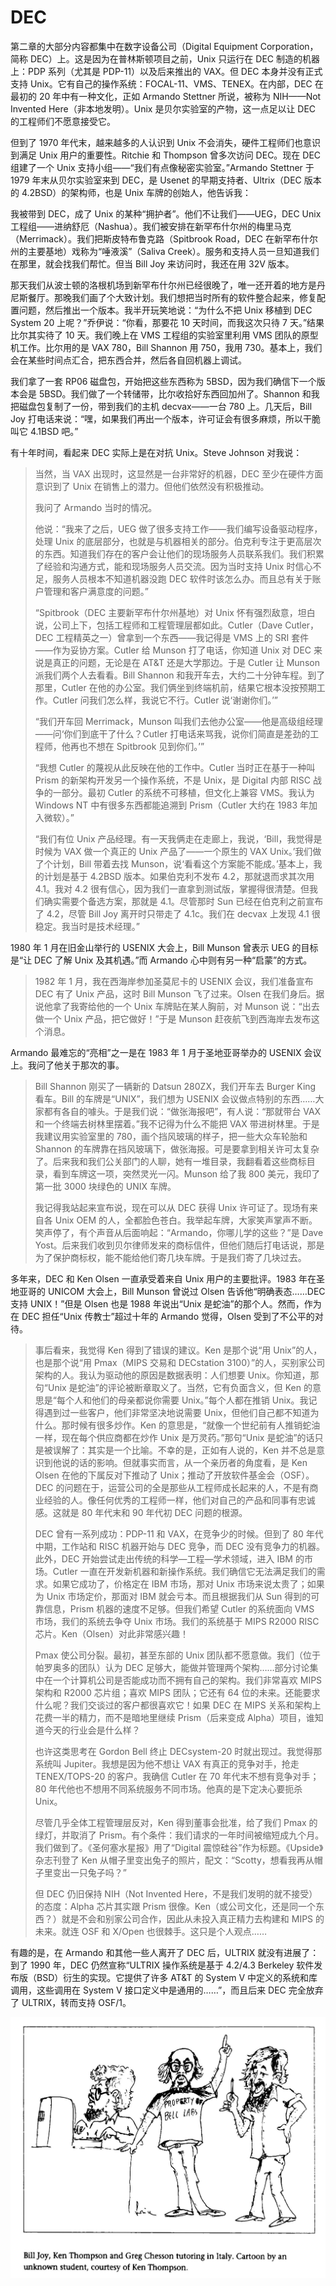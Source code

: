# DEC


第二章的大部分内容都集中在数字设备公司（Digital Equipment Corporation，简称 DEC）上。这是因为在普林斯顿项目之前，Unix 只运行在 DEC 制造的机器上：PDP 系列（尤其是 PDP-11）以及后来推出的 VAX。但 DEC 本身并没有正式支持 Unix。它有自己的操作系统：FOCAL-11、VMS、TENEX。在内部，DEC 在最初的 20 年中有一种文化，正如 Armando Stettner 所说，被称为 NIH——Not Invented Here（非本地发明）。Unix 是贝尔实验室的产物，这一点足以让 DEC 的工程师们不愿意接受它。

但到了 1970 年代末，越来越多的人认识到 Unix 不会消失，硬件工程师们也意识到满足 Unix 用户的重要性。Ritchie 和 Thompson 曾多次访问 DEC。现在 DEC 组建了一个 Unix 支持小组——“我们有点像秘密实验室。”Armando Stettner 于 1979 年末从贝尔实验室来到 DEC，是 Usenet 的早期支持者、Ultrix（DEC 版本的 4.2BSD）的架构师，也是 Unix 车牌的创始人，他告诉我：

我被带到 DEC，成了 Unix 的某种“拥护者”。他们不让我们——UEG，DEC Unix 工程组——进纳舒厄（Nashua）。我们被安排在新罕布什尔州的梅里马克（Merrimack）。我们把斯皮特布鲁克路（Spitbrook Road，DEC 在新罕布什尔州的主要基地）戏称为“唾液溪”（Saliva Creek）。服务和支持人员一旦知道我们在那里，就会找我们帮忙。但当 Bill Joy 来访问时，我还在用 32V 版本。

那天我们从波士顿的洛根机场到新罕布什尔州已经很晚了，唯一还开着的地方是丹尼斯餐厅。那晚我们画了个大致计划。我们想把当时所有的软件整合起来，修复配置问题，然后推出一个版本。我半开玩笑地说：“为什么不把 Unix 移植到 DEC System 20 上呢？”乔伊说：“你看，那要花 10 天时间，而我这次只待 7 天。”结果比尔其实待了 10 天。我们晚上在 VMS 工程组的实验室里利用 VMS 团队的原型机工作。比尔用的是 VAX 780，Bill Shannon 用 750，我用 730。基本上，我们会在某些时间点汇合，把东西合并，然后各自回机器上调试。

我们拿了一套 RP06 磁盘包，开始把这些东西称为 5BSD，因为我们确信下一个版本会是 5BSD。我们做了一个转储带，比尔收拾好东西回加州了。Shannon 和我把磁盘包复制了一份，带到我们的主机 decvax——一台 780 上。几天后，Bill Joy 打电话来说：“嘿，如果我们再出一个版本，许可证会有很多麻烦，所以干脆叫它 4.1BSD 吧。”


有十年时间，看起来 DEC 实际上是在对抗 Unix。Steve Johnson 对我说：


>当然，当 VAX 出现时，这显然是一台非常好的机器，DEC 至少在硬件方面意识到了 Unix 在销售上的潜力。但他们依然没有积极推动。
>
>我问了 Armando 当时的情况。
>
>他说：“我来了之后，UEG 做了很多支持工作——我们编写设备驱动程序，处理 Unix 的底层部分，也就是与机器相关的部分。伯克利专注于更高层次的东西。知道我们存在的客户会让他们的现场服务人员联系我们。我们积累了经验和沟通方式，能和现场服务人员交流。因为当时支持 Unix 时信心不足，服务人员根本不知道机器没跑 DEC 软件时该怎么办。而且总有关于账户管理和客户满意度的问题。”
>
>“Spitbrook（DEC 主要新罕布什尔州基地）对 Unix 怀有强烈敌意，坦白说，公司上下，包括工程师和工程管理层都如此。Cutler（Dave Cutler，DEC 工程精英之一）曾拿到一个东西——我记得是 VMS 上的 SRI 套件——作为妥协方案。Cutler 给 Munson 打了电话，你知道 Unix 对 DEC 来说是真正的问题，无论是在 AT\&T 还是大学那边。于是 Cutler 让 Munson 派我们两个人去看看。Bill Shannon 和我开车去，大约二十分钟车程。到了那里，Cutler 在他的办公室。我们俩坐到终端机前，结果它根本没按预期工作。Cutler 问我们怎么样，我说它不行。Cutler 说‘谢谢你们。’”
>
>“我们开车回 Merrimack，Munson 叫我们去他办公室——他是高级组经理——问‘你们到底干了什么？Cutler 打电话来骂我，说你们简直是差劲的工程师，他再也不想在 Spitbrook 见到你们。’”
>
>“我想 Cutler 的蔑视从此反映在他的工作中。Cutler 当时正在基于一种叫 Prism 的新架构开发另一个操作系统，不是 Unix，是 Digital 内部 RISC 战争的一部分。最初 Cutler 的系统不可移植，但文化上兼容 VMS。我认为 Windows NT 中有很多东西都能追溯到 Prism（Cutler 大约在 1983 年加入微软）。”
>
>“我们有位 Unix 产品经理。有一天我俩走在走廊上，我说，‘Bill，我觉得是时候为 VAX 做一个真正的 Unix 产品了——一个原生的 VAX Unix。’我们做了个计划，Bill 带着去找 Munson，说‘看看这个方案能不能成。’基本上，我的计划是基于 4.2BSD 版本。如果伯克利不发布 4.2，那就退而求其次用 4.1。我对 4.2 很有信心，因为我们一直拿到测试版，掌握得很清楚。但我们确实需要个备选方案，那就是 4.1。尽管那时 Sun 已经在伯克利之前宣布了 4.2，尽管 Bill Joy 离开时只带走了 4.1c。我们在 decvax 上发现 4.1 很稳定。我当时是技术经理。”

1980 年 1 月在旧金山举行的 USENIX 大会上，Bill Munson 曾表示 UEG 的目标是“让 DEC 了解 Unix 及其机遇。”而 Armando 心中则有另一种“启蒙”的方式。

>1982 年 1 月，我在西海岸参加圣莫尼卡的 USENIX 会议，我们准备宣布 DEC 有了 Unix 产品，这时 Bill Munson 飞了过来。Olsen 在我们身后。据说他拿了我寄给他的一个 Unix 车牌贴在某人胸前，对 Munson 说：“出去做一个 Unix 产品，把它做好！”于是 Munson 赶夜航飞到西海岸去发布这个消息。

Armando 最难忘的“亮相”之一是在 1983 年 1 月于圣地亚哥举办的 USENIX 会议上。我问了他关于那次的事。

>Bill Shannon 刚买了一辆新的 Datsun 280ZX，我们开车去 Burger King 看车。Bill 的车牌是“UNIX”，我们想为 USENIX 会议做点特别的东西……大家都有各自的噱头。于是我们说：“做张海报吧”，有人说：“那就带台 VAX 和一个终端去树林里摆着。”我不记得为什么不能把 VAX 带进树林里。于是我建议用实验室里的 780，画个挡风玻璃的样子，把一些大众车轮胎和 Shannon 的车牌靠在挡风玻璃下，做张海报。可是要拿到相关许可太复杂了。后来我和我们公关部门的人聊，她有一堆目录，我翻看着这些商标目录，看到车牌这一项，突然灵光一闪。Munson 给了我 800 美元，我印了第一批 3000 块绿色的 UNIX 车牌。
>
>我记得我站起来宣布说，现在可以从 DEC 获得 Unix 许可证了。现场有来自各 Unix OEM 的人，全都脸色苍白。我举起车牌，大家笑声掌声不断。笑声停了，有个声音从后面响起：“Armando，你哪儿学的这些？”是 Dave Yost。后来我们收到贝尔律师发来的商标信件，但他们随后打电话说，那是为了保护商标权，能不能给他们寄几块车牌。于是我们寄了几块过去。

多年来，DEC 和 Ken Olsen 一直承受着来自 Unix 用户的主要批评。1983 年在圣地亚哥的 UNICOM 大会上，Bill Munson 曾说过 Olsen 告诉他“明确表态……DEC 支持 UNIX！”但是 Olsen 也是 1988 年说出“Unix 是蛇油”的那个人。然而，作为在 DEC 担任“Unix 传教士”超过十年的 Armando 觉得，Olsen 受到了不公平的对待。

>事后看来，我觉得 Ken 得到了错误的建议。Ken 是那个说“用 Unix”的人，也是那个说“用 Pmax（MIPS 交易和 DECstation 3100）”的人，买别家公司架构的人。我认为驱动他的原因是数据表明：人们想要 Unix。你知道，那句“Unix 是蛇油”的评论被断章取义了。当然，它有负面含义，但 Ken 的意思是“每个人和他们的母亲都说你需要 Unix。”每个人都在推销 Unix。我记得遇到过一些客户，他们非常坚决地说需要 Unix，但他们自己都不知道为什么。那时候有很多炒作。Ken 的意思是，“就像一个世纪前有人推销蛇油一样，现在每个供应商都在炒作 Unix 是万灵药。”那句“Unix 是蛇油”的话只是被误解了：其实是一个比喻。不幸的是，正如有人说的，Ken 并不总是意识到他说的话的影响。但就事实而言，从一个亲历者的角度看，是 Ken Olsen 在他的下属反对下推动了 Unix；推动了开放软件基金会（OSF）。DEC 的问题在于，运营公司的全是那些从工程师成长起来的人，不是有商业经验的人。像任何优秀的工程师一样，他们对自己的产品和同事有忠诚感。这就是 80 年代末和 90 年代初 DEC 问题的根源。
>
>DEC 曾有一系列成功：PDP-11 和 VAX，在竞争少的时候。但到了 80 年代中期，工作站和 RISC 机器开始与 DEC 竞争，而 DEC 没有竞争力的机器。此外，DEC 开始尝试走出传统的科学—工程—学术领域，进入 IBM 的市场。Cutler 一直在开发新机器和新操作系统。我们确信它无法满足我们的需求。如果它成功了，价格定在 IBM 市场，那对 Unix 市场来说太贵了；如果为 Unix 市场定价，那面对 IBM 就会亏本。而且根据我们从 Sun 得到的可靠信息，Prism 机器的速度不足够。但我们希望 Cutler 的系统面向 VMS 市场，我们的系统去争夺 Unix 市场。我们的系统基于 MIPS R2000 RISC 芯片。Ken（Olsen）对此非常感兴趣！
>
>Pmax 使公司分裂。最初，甚至东部的 Unix 团队都不愿意做。我们（位于帕罗奥多的团队）认为 DEC 足够大，能做并管理两个架构……部分讨论集中在一个计算机公司是否能成功而不拥有自己的架构。我们非常喜欢 MIPS 架构和 R2000 芯片组；喜欢 MIPS 团队；它还有 64 位的未来。还能要求什么呢？我们交谈过的客户都很喜欢它！如果 DEC 在 MIPS 关系和架构上花费一半的精力，而不是暗地里继续 Prism（后来变成 Alpha）项目，谁知道今天的行业会是什么样？
>
>也许这类思考在 Gordon Bell 终止 DECsystem-20 时就出现过。我觉得那系统叫 Jupiter。我想是因为他不想让 VAX 有真正的竞争对手，抢走 TENEX/TOPS-20 的客户。我确信 Cutler 在 70 年代末不想有竞争对手；80 年代他也不想用不同系统服务不同市场。他真的是下定决心要扼杀 Unix。
>
>尽管几乎全体工程管理层反对，Ken 得到董事会批准，给了我们 Pmax 的绿灯，并取消了 Prism。有个条件：我们请求的一年时间被缩短成九个月。我们做到了。《圣何塞水星报》用了“Digital 震惊硅谷”作为标题。《Upside》杂志刊登了 Ken 从帽子里变出兔子的照片，配文：“Scotty，想看我再从帽子里变出一只兔子吗？”
>
>但 DEC 仍旧保持 NIH（Not Invented Here，不是我们发明的就不接受）的态度：Alpha 芯片其实跟 Prism 很像。Ken（或公司文化，还是同一个东西？）就是不会和别家公司合作，因此从未投入真正精力去构建和 MIPS 的未来。就连 OSF 和 X/Open 也很棘手。这只是个人观点……

有趣的是，在 Armando 和其他一些人离开了 DEC 后，ULTRIX 就没有进展了：到了 1990 年，DEC 仍然宣称“ULTRIX 操作系统是基于 4.2/4.3 Berkeley 软件发布版（BSD）衍生的实现。它提供了许多 AT\&T 的 System V 中定义的系统和库调用，这些调用在 System V 接口定义中是通用的……”，而且后来 DEC 完全放弃了 ULTRIX，转而支持 OSF/1。


![](/assets/bill_ken_greg.jpg) 
